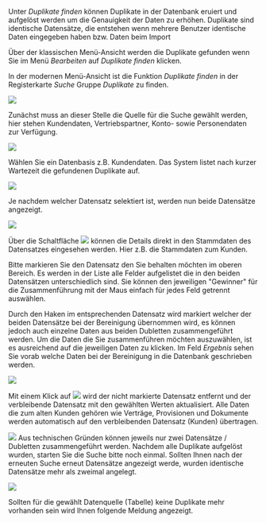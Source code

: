 Unter *Duplikate finden* können Duplikate in der Datenbank eruiert und aufgelöst werden um die Genauigkeit der Daten zu erhöhen. Duplikate sind identische Datensätze, die entstehen wenn mehrere Benutzer identische Daten eingegeben haben bzw. Daten beim Import 

Über der klassischen Menü-Ansicht werden die Duplikate gefunden wenn Sie im Menü *Bearbeiten* auf *Duplikate finden* klicken. 

In der modernen Menü-Ansicht ist die Funktion *Duplikate finden* in der Registerkarte *Suche* Gruppe *Duplikate* zu finden.

![](http://xpecto.github.io/docs/xpecto/Bearbeiten/Dublikate_finden/Duplikat_menue.png)


Zunächst muss an dieser Stelle die Quelle für die Suche gewählt werden, hier stehen Kundendaten, Vertriebspartner, Konto- sowie Personendaten zur Verfügung. 

![](http://xpecto.github.io/docs/xpecto/Bearbeiten/Dublikate_finden/Datenquelle_waehlen.png)

Wählen Sie ein Datenbasis z.B. Kundendaten. Das System listet nach kurzer Wartezeit die gefundenen Duplikate auf.

![](http://xpecto.github.io/docs/xpecto/Bearbeiten/Dublikate_finden/Ergebnisliste_Duplikate.png)

Je nachdem welcher Datensatz selektiert ist, werden nun beide Datensätze angezeigt. 

![](http://xpecto.github.io/docs/xpecto/Bearbeiten/Dublikate_finden/Auswahl_Duplikat.png)

Über die Schaltfläche ![](http://xpecto.github.io/docs/xpecto/Bearbeiten/Dublikate_finden/Button_anzeigen.png) können die Details direkt in den Stammdaten des Datensatzes eingesehen werden. Hier z.B. die Stammdaten zum Kunden.



Bitte markieren Sie den Datensatz den Sie behalten möchten im oberen Bereich. Es werden in der Liste alle Felder aufgelistet die in den beiden Datensätzen unterschiedlich sind. Sie können den jeweiligen "Gewinner" für die Zusammenführung mit der Maus einfach für jedes Feld getrennt auswählen.

Durch den Haken im entsprechenden Datensatz wird markiert welcher der beiden Datensätze bei der Bereinigung übernommen wird, es können jedoch auch einzelne Daten aus beiden Dubletten zusammengeführt werden. Um die Daten die Sie zusammenführen möchten auszuwählen, ist es ausreichend auf die jeweiligen Daten zu klicken. Im Feld *Ergebnis* sehen Sie vorab welche Daten bei der  Bereinigung in die Datenbank geschrieben werden. 

![](http://xpecto.github.io/docs/xpecto/Bearbeiten/Dublikate_finden/Duplikat_merge.png)

Mit einem Klick auf ![](http://xpecto.github.io/docs/img/img_1421247414670.png) wird der nicht markierte Datensatz entfernt und der verbleibende Datensatz mit den gewählten Werten aktualisiert. Alle Daten die zum alten Kunden gehören wie Verträge, Provisionen und Dokumente werden automatisch auf den verbleibenden Datensatz (Kunden) übertragen.

![](http://xpecto.github.io/docs/xpecto/Grafiken/gr_gluehbirne.jpg) Aus technischen Gründen können jeweils nur zwei Datensätze / Dubletten zusammengeführt werden. Nachdem alle Duplikate aufgelöst wurden, starten Sie die Suche bitte noch einmal. 
Sollten Ihnen nach der erneuten Suche erneut Datensätze angezeigt werde, wurden identische Datensätze mehr als zweimal angelegt.

![](http://xpecto.github.io/docs/xpecto/Bearbeiten/Dublikate_finden/Keine_Duplikate_gefunden.png)

Sollten für die gewählt Datenquelle (Tabelle) keine Duplikate mehr vorhanden sein wird Ihnen folgende Meldung angezeigt.